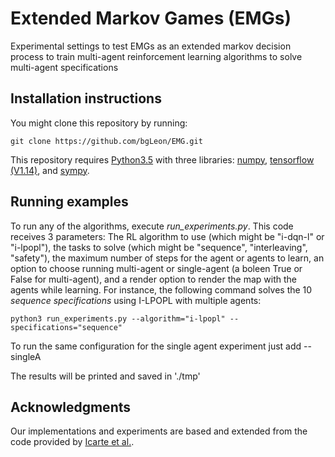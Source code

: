 # Extended Markov Games (EMGs)
Experimental settings to test EMGs as an extended markov decision process to train multi-agent reinforcement learning algorithms to solve multi-agent specifications

## Installation instructions

You might clone this repository by running:

	git clone https://github.com/bgLeon/EMG.git

This repository requires [Python3.5](https://www.python.org/) with three libraries: [numpy](http://www.numpy.org/), [tensorflow (V1.14)](https://www.tensorflow.org/), and [sympy](http://www.sympy.org). 

## Running examples

To run any of the algorithms, execute *run_experiments.py*. This code receives 3 parameters: The RL algorithm to use (which might be "i-dqn-l" or "i-lpopl"), the tasks to solve (which might be "sequence", "interleaving", "safety"), the maximum number of steps for the agent or agents to learn, an option to choose running multi-agent or single-agent (a boleen True or False for multi-agent), and a render option to render the map with the agents while learning. For instance, the following command solves the 10 *sequence specifications* using I-LPOPL with multiple agents:

    python3 run_experiments.py --algorithm="i-lpopl" --specifications="sequence" 

To run the same configuration for the single agent experiment just add --singleA

The results will be printed and saved in './tmp'

## Acknowledgments

Our implementations and experiments are based and extended from the code provided by [Icarte et al.](https://bitbucket.org/RToroIcarte/lpopl.git).
